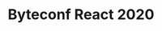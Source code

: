 ---
title: Byteconf React 2020
city: Online
venue: Onlinr
start: 2020-05-01
end: 2020-05-01
website: https://www.bytesized.xyz/react-2020
cfp: https://www.papercall.io/byteconf-react-2020
scholarships: false
childcare: false
description: Byteconf React is a 100% free single-day conference with the best React speakers and teachers in the world.
---
